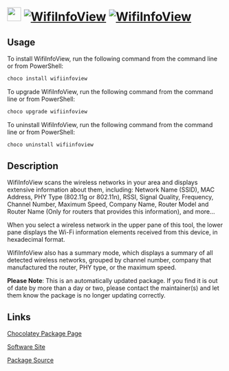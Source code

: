 ﻿# <img src="https://cdn.jsdelivr.net/gh/mkevenaar/chocolatey-packages@be994ab8a840e0ada1e68cef1674288eef7e685c/icons/wifiinfoview.png" width="32" height="32"/> [![WifiInfoView](https://img.shields.io/chocolatey/v/wifiinfoview.svg?label=WifiInfoView)](https://chocolatey.org/packages/wifiinfoview) [![WifiInfoView](https://img.shields.io/chocolatey/dt/wifiinfoview.svg)](https://chocolatey.org/packages/wifiinfoview)

## Usage
To install WifiInfoView, run the following command from the command line or from PowerShell:
```powershell
choco install wifiinfoview
```

To upgrade WifiInfoView, run the following command from the command line or from PowerShell:
```powershell
choco upgrade wifiinfoview
```

To uninstall WifiInfoView, run the following command from the command line or from PowerShell:
```powershell
choco uninstall wifiinfoview
```

## Description
WifiInfoView scans the wireless networks in your area and displays extensive information about them, including: Network Name (SSID), MAC Address, PHY Type (802.11g or 802.11n), RSSI, Signal Quality, Frequency, Channel Number, Maximum Speed, Company Name, Router Model and Router Name (Only for routers that provides this information), and more...

When you select a wireless network in the upper pane of this tool, the lower pane displays the Wi-Fi information elements received from this device, in hexadecimal format.

WifiInfoView also has a summary mode, which displays a summary of all detected wireless networks, grouped by channel number, company that manufactured the router, PHY type, or the maximum speed.

**Please Note**: This is an automatically updated package. If you find it is
out of date by more than a day or two, please contact the maintainer(s) and
let them know the package is no longer updating correctly.


## Links
[Chocolatey Package Page](https://chocolatey.org/packages/wifiinfoview)

[Software Site](http://www.nirsoft.net/utils/wifi_information_view.html)

[Package Source](https://github.com/mkevenaar/chocolatey-packages/tree/master/automatic/wifiinfoview)

